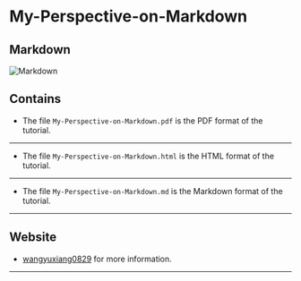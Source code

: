 # My-Perspective-on-Markdown

## Markdown

![Markdown](https://upload.wikimedia.org/wikipedia/commons/thumb/4/48/Markdown-mark.svg/1920px-Markdown-mark.svg.png)



## Contains

* The file `My-Perspective-on-Markdown.pdf` is the PDF format of the tutorial.



---



* The file `My-Perspective-on-Markdown.html` is the HTML format of the tutorial.



---



* The file `My-Perspective-on-Markdown.md` is the Markdown format of the tutorial.



---



## Website

* [wangyuxiang0829](https://wangyuxiang0829.github.io) for more information.



---

